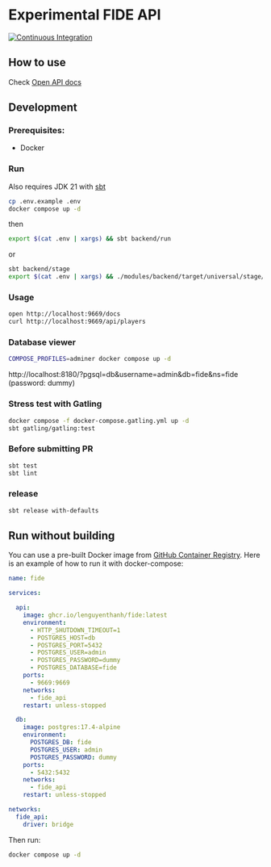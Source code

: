 # Experimental FIDE API

[![Continuous Integration](https://github.com/lenguyenthanh/fide/actions/workflows/ci.yml/badge.svg?branch=main)](https://github.com/lenguyenthanh/fide/actions/workflows/ci.yml)

## How to use

Check [Open API docs](https://fide.lichess.dev/docs/index.html)

## Development

### Prerequisites:

- Docker

### Run

Also requires JDK 21 with [sbt](https://www.scala-sbt.org/1.x/docs/Setup.html)

```bash
cp .env.example .env
docker compose up -d
```

then

```bash
export $(cat .env | xargs) && sbt backend/run
```

or

```bash
sbt backend/stage
export $(cat .env | xargs) && ./modules/backend/target/universal/stage/bin/backend
```

### Usage

```bash
open http://localhost:9669/docs
curl http://localhost:9669/api/players
```

### Database viewer

```bash
COMPOSE_PROFILES=adminer docker compose up -d
```

http://localhost:8180/?pgsql=db&username=admin&db=fide&ns=fide (password: dummy)


### Stress test with Gatling

```bash
docker compose -f docker-compose.gatling.yml up -d
sbt gatling/gatling:test
```

### Before submitting PR

```bash
sbt test
sbt lint
```

### release

```bash
sbt release with-defaults
```

## Run without building

You can use a pre-built Docker image from [GitHub Container Registry](https://github.com/lenguyenthanh/fide/pkgs/container/fide). Here is an example of how to run it with docker-compose:

```yaml
name: fide

services:

  api:
    image: ghcr.io/lenguyenthanh/fide:latest
    environment:
      - HTTP_SHUTDOWN_TIMEOUT=1
      - POSTGRES_HOST=db
      - POSTGRES_PORT=5432
      - POSTGRES_USER=admin
      - POSTGRES_PASSWORD=dummy
      - POSTGRES_DATABASE=fide
    ports:
      - 9669:9669
    networks:
      - fide_api
    restart: unless-stopped

  db:
    image: postgres:17.4-alpine
    environment:
      POSTGRES_DB: fide
      POSTGRES_USER: admin
      POSTGRES_PASSWORD: dummy
    ports:
      - 5432:5432
    networks:
      - fide_api
    restart: unless-stopped

networks:
  fide_api:
    driver: bridge
```

Then run:

```bash
docker compose up -d
```
